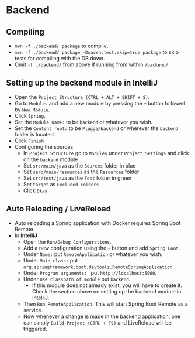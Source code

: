 # Backend
## Compiling
* `mvn -f ./backend/ package` to compile.
* `mvn -f ./backend/ package -Dmaven.test.skip=true package` to skip tests for compiling with the DB down.
* Omit `-f ./backend/` from above if running from within `/backend/`.

## Setting up the backend module in IntelliJ
* Open the `Project Structure (CTRL + ALT + SHIFT + S)`.
* Go to `Modules` and add a new module by pressing the `+` button followed by `New Module`.
* Click `Spring`.
* Set the `Module name:` to be `backend` or whatever you wish.
* Set the `Content root:` to be `Plugga/backend` or wherever the `backend` folder is located.
* Click `Finish`
* Configuring the sources
  * In `Project Structure` go to `Modules` under `Project Settings` and click on the `backend` module
  * Set `src/main/java` as the `Sources` folder in blue
  * Set `serc/main/resources` as the `Resources` folder
  * Set `src/test/java` as the `Test` folder in green
  * Set `target` as `Excluded Folders`
  * Click `Okay`

## Auto Reloading / LiveReload
* Auto reloading a Spring application with Docker requires Spring Boot Remote.
* In **IntelliJ**
  * Open the `Run/Debug Configurations`.
  * Add a new configuration using the `+` button and add `Spring Boot`.
  * Under `Name:` put `RemoteApplication` or whatever you wish.
  * Under `Main class:` put `org.springframework.boot.devtools.RemoteSpringApplication`.
  * Under `Program arguments: ` put `http://localhost:5000`.
  * Under `Use classpath of module` put `backend`.
    * If this module does not already exist, you will have to create it. Check the section above on setting up 
      the backend module in IntelliJ.
  * Then `Run RemoteApplication`. This will start Spring Boot Remote as a service.
  * Now whenever a change is made in the backend application, one can simply `Build Project (CTRL + F9)` and
    LiveReload will be triggered.